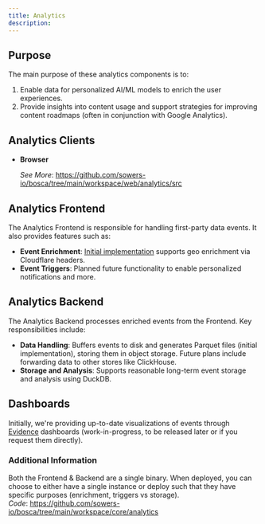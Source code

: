 ```yaml
---
title: Analytics
description:
---
```


## Purpose
The main purpose of these analytics components is to:
1. Enable data for personalized AI/ML models to enrich the user experiences.
2. Provide insights into content usage and support strategies for improving content roadmaps (often in conjunction with Google Analytics).

## Analytics Clients
- **Browser**

  *See More*: https://github.com/sowers-io/bosca/tree/main/workspace/web/analytics/src

## Analytics Frontend
The Analytics Frontend is responsible for handling first-party data events. It also provides features such as:
- **Event Enrichment**: [Initial implementation](https://github.com/sowers-io/bosca/blob/main/workspace/core/analytics/src/transforms/cloudflare_geo.rs) supports geo enrichment via Cloudflare headers.
- **Event Triggers**: Planned future functionality to enable personalized notifications and more.

## Analytics Backend
The Analytics Backend processes enriched events from the Frontend. Key responsibilities include:
- **Data Handling**: Buffers events to disk and generates Parquet files (initial implementation), storing them in object storage. Future plans include forwarding data to other stores like ClickHouse.
- **Storage and Analysis**: Supports reasonable long-term event storage and analysis using DuckDB.

## Dashboards
Initially, we're providing up-to-date visualizations of events through [Evidence](https://evidence.dev/) dashboards
(work-in-progress, to be released later or if you request them directly).

### Additional Information
Both the Frontend & Backend are a single binary.  When deployed, you can choose to either have a single instance
or deploy such that they have specific purposes (enrichment, triggers vs storage).<br />
*Code*: https://github.com/sowers-io/bosca/tree/main/workspace/core/analytics <br />
